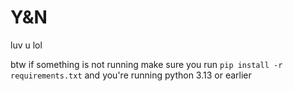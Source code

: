# Y&N

luv u lol

btw if something is not running make sure you run `pip install -r requirements.txt` and you're running python 3.13 or earlier